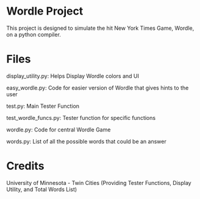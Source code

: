 # Wordle Project

This project is designed to simulate the hit New York Times Game, Wordle, on a python compiler.

# Files
display_utility.py: Helps Display Wordle colors and UI

easy_wordle.py: Code for easier version of Wordle that gives hints to the user

test.py: Main Tester Function

test_wordle_funcs.py: Tester function for specific functions

wordle.py: Code for central Wordle Game

words.py: List of all the possible words that could be an answer

# Credits

University of Minnesota - Twin Cities (Providing Tester Functions, Display Utility, and Total Words List)
